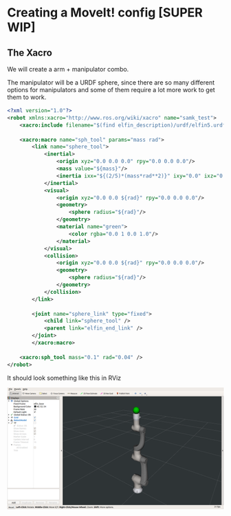 # Creating a MoveIt! config [SUPER WIP]

## The Xacro

We will create a arm + manipulator combo.

The manipulator will be a URDF sphere, since there are so many different options for manipulators and some of them require a lot more work to get them to work.

```xml
<?xml version="1.0"?>
<robot xmlns:xacro="http://www.ros.org/wiki/xacro" name="samk_test">
    <xacro:include filename="$(find elfin_description)/urdf/elfin5.urdf.xacro" />

    <xacro:macro name="sph_tool" params="mass rad">
        <link name="sphere_tool">
            <inertial>
                <origin xyz="0.0 0.0 0.0" rpy="0.0 0.0 0.0"/>
                <mass value="${mass}"/>
                <inertia ixx="${(2/5)*(mass*rad**2)}" ixy="0.0" ixz="0.0" iyy="${(2/5)*(mass*rad**2)}" iyz="0.0" izz="${(2/5)*(mass*rad**2)}"/>
            </inertial>
            <visual>
                <origin xyz="0.0 0.0 ${rad}" rpy="0.0 0.0 0.0"/>
                <geometry>
                    <sphere radius="${rad}"/>
                </geometry>
                <material name="green">
                    <color rgba="0.0 1 0.0 1.0"/>
                </material>
            </visual>
            <collision>
                <origin xyz="0.0 0.0 ${rad}" rpy="0.0 0.0 0.0"/>
                <geometry>
                    <sphere radius="${rad}"/>
                </geometry>
            </collision>
        </link>

        <joint name="sphere_link" type="fixed">
            <child link="sphere_tool" />
            <parent link="elfin_end_link" />
        </joint>
        </xacro:macro>

    <xacro:sph_tool mass="0.1" rad="0.04" />
</robot>
```

It should look something like this in RViz

![Test URDF xacro](img/rviz_test_manipulator.png)
